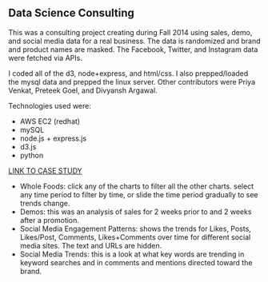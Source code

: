 ## Data Science Consulting

This was a consulting project creating during Fall 2014 using sales, demo, and social media data for a real business. The data is randomized and brand and product names are masked. The Facebook, Twitter, and Instagram data were fetched via APIs. 

I coded all of the d3, node+express, and html/css. I also prepped/loaded the mysql data and prepped the linux server. Other contributors were Priya Venkat, Preteek Goel, and Divyansh Argawal.

Technologies used were:
* AWS EC2 (redhat)
* mySQL
* node.js + express.js
* d3.js
* python

[LINK TO CASE STUDY](http://54.173.153.248:8888/casestudy/index.html)
 * Whole Foods: click any of the charts to filter all the other charts. select any time period to filter by time, or slide the time period gradually to see trends change. 
 * Demos: this was an analysis of sales for 2 weeks prior to and 2 weeks after a promotion.
 * Social Media Engagement Patterns: shows the trends for Likes, Posts, Likes/Post, Comments, Likes+Comments over time for different social media sites. The text and URLs are hidden.
 * Social Media Trends: this is a look at what key words are trending in keyword searches and in comments and mentions directed toward the brand.
